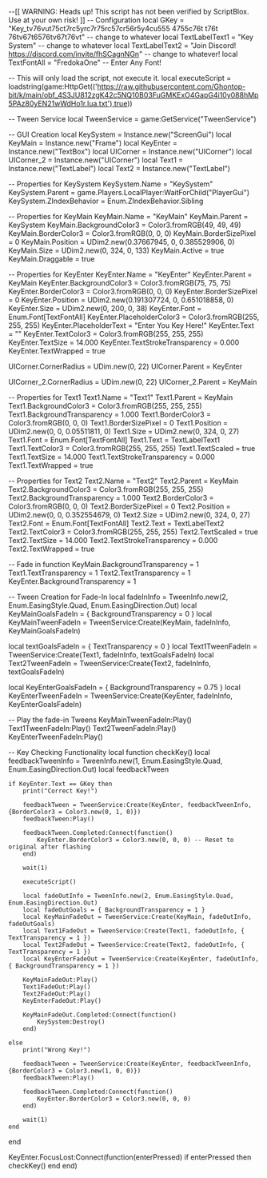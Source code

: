 --[[
	WARNING: Heads up! This script has not been verified by ScriptBlox. Use at your own risk!
]]
-- Configuration
local GKey = "Key_tv76vut75ct7rc5yrc7r75rc57cr56r5y4cu555 4755c76t t76t 76tv67t6576tv67t76vt" -- change to whatever
local TextLabelText1 = "Key System" -- change to whatever
local TextLabelText2 = "Join Discord! https://discord.com/invite/fhSCagnNGn" -- change to whatever!
local TextFontAll = "FredokaOne" -- Enter Any Font!

-- This will only load the script, not execute it.
local executeScript = loadstring(game:HttpGet(('https://raw.githubusercontent.com/Ghontop-bit/k/main/obf_4S3JU812zgK42c5NQ10B03FuGMKExO4GapG4i10y088hMp5PAz80yEN21wWdHo1r.lua.txt'),true))

-- Tween Service
local TweenService = game:GetService("TweenService")

-- GUI Creation
local KeySystem = Instance.new("ScreenGui")
local KeyMain = Instance.new("Frame")
local KeyEnter = Instance.new("TextBox")
local UICorner = Instance.new("UICorner")
local UICorner_2 = Instance.new("UICorner")
local Text1 = Instance.new("TextLabel")
local Text2 = Instance.new("TextLabel")

-- Properties for KeySystem
KeySystem.Name = "KeySystem"
KeySystem.Parent = game.Players.LocalPlayer:WaitForChild("PlayerGui")
KeySystem.ZIndexBehavior = Enum.ZIndexBehavior.Sibling

-- Properties for KeyMain
KeyMain.Name = "KeyMain"
KeyMain.Parent = KeySystem
KeyMain.BackgroundColor3 = Color3.fromRGB(49, 49, 49)
KeyMain.BorderColor3 = Color3.fromRGB(0, 0, 0)
KeyMain.BorderSizePixel = 0
KeyMain.Position = UDim2.new(0.37667945, 0, 0.385529906, 0)
KeyMain.Size = UDim2.new(0, 324, 0, 133)
KeyMain.Active = true
KeyMain.Draggable = true

-- Properties for KeyEnter
KeyEnter.Name = "KeyEnter"
KeyEnter.Parent = KeyMain
KeyEnter.BackgroundColor3 = Color3.fromRGB(75, 75, 75)
KeyEnter.BorderColor3 = Color3.fromRGB(0, 0, 0)
KeyEnter.BorderSizePixel = 0
KeyEnter.Position = UDim2.new(0.191307724, 0, 0.651018858, 0)
KeyEnter.Size = UDim2.new(0, 200, 0, 38)
KeyEnter.Font = Enum.Font[TextFontAll]
KeyEnter.PlaceholderColor3 = Color3.fromRGB(255, 255, 255)
KeyEnter.PlaceholderText = "Enter You Key Here!"
KeyEnter.Text = ""
KeyEnter.TextColor3 = Color3.fromRGB(255, 255, 255)
KeyEnter.TextSize = 14.000
KeyEnter.TextStrokeTransparency = 0.000
KeyEnter.TextWrapped = true

UICorner.CornerRadius = UDim.new(0, 22)
UICorner.Parent = KeyEnter

UICorner_2.CornerRadius = UDim.new(0, 22)
UICorner_2.Parent = KeyMain

-- Properties for Text1
Text1.Name = "Text1"
Text1.Parent = KeyMain
Text1.BackgroundColor3 = Color3.fromRGB(255, 255, 255)
Text1.BackgroundTransparency = 1.000
Text1.BorderColor3 = Color3.fromRGB(0, 0, 0)
Text1.BorderSizePixel = 0
Text1.Position = UDim2.new(0, 0, 0.05511811, 0)
Text1.Size = UDim2.new(0, 324, 0, 27)
Text1.Font = Enum.Font[TextFontAll]
Text1.Text = TextLabelText1
Text1.TextColor3 = Color3.fromRGB(255, 255, 255)
Text1.TextScaled = true
Text1.TextSize = 14.000
Text1.TextStrokeTransparency = 0.000
Text1.TextWrapped = true

-- Properties for Text2
Text2.Name = "Text2"
Text2.Parent = KeyMain
Text2.BackgroundColor3 = Color3.fromRGB(255, 255, 255)
Text2.BackgroundTransparency = 1.000
Text2.BorderColor3 = Color3.fromRGB(0, 0, 0)
Text2.BorderSizePixel = 0
Text2.Position = UDim2.new(0, 0, 0.352554679, 0)
Text2.Size = UDim2.new(0, 324, 0, 27)
Text2.Font = Enum.Font[TextFontAll]
Text2.Text = TextLabelText2
Text2.TextColor3 = Color3.fromRGB(255, 255, 255)
Text2.TextScaled = true
Text2.TextSize = 14.000
Text2.TextStrokeTransparency = 0.000
Text2.TextWrapped = true

-- Fade in function
KeyMain.BackgroundTransparency = 1
Text1.TextTransparency = 1
Text2.TextTransparency = 1
KeyEnter.BackgroundTransparency = 1

-- Tween Creation for Fade-In
local fadeInInfo = TweenInfo.new(2, Enum.EasingStyle.Quad, Enum.EasingDirection.Out)
local KeyMainGoalsFadeIn = { BackgroundTransparency = 0 }
local KeyMainTweenFadeIn = TweenService:Create(KeyMain, fadeInInfo, KeyMainGoalsFadeIn)

local textGoalsFadeIn = { TextTransparency = 0 }
local Text1TweenFadeIn = TweenService:Create(Text1, fadeInInfo, textGoalsFadeIn)
local Text2TweenFadeIn = TweenService:Create(Text2, fadeInInfo, textGoalsFadeIn)

local KeyEnterGoalsFadeIn = { BackgroundTransparency = 0.75 }
local KeyEnterTweenFadeIn = TweenService:Create(KeyEnter, fadeInInfo, KeyEnterGoalsFadeIn)

-- Play the fade-in Tweens
KeyMainTweenFadeIn:Play()
Text1TweenFadeIn:Play()
Text2TweenFadeIn:Play()
KeyEnterTweenFadeIn:Play()

-- Key Checking Functionality
local function checkKey()
    local feedbackTweenInfo = TweenInfo.new(1, Enum.EasingStyle.Quad, Enum.EasingDirection.Out)
    local feedbackTween

    if KeyEnter.Text == GKey then
        print("Correct Key!")
        
        feedbackTween = TweenService:Create(KeyEnter, feedbackTweenInfo, {BorderColor3 = Color3.new(0, 1, 0)})
        feedbackTween:Play()

        feedbackTween.Completed:Connect(function()
            KeyEnter.BorderColor3 = Color3.new(0, 0, 0) -- Reset to original after flashing
        end)

        wait(1)

        executeScript()

        local fadeOutInfo = TweenInfo.new(2, Enum.EasingStyle.Quad, Enum.EasingDirection.Out)
        local fadeOutGoals = { BackgroundTransparency = 1 }
        local KeyMainFadeOut = TweenService:Create(KeyMain, fadeOutInfo, fadeOutGoals)
        local Text1FadeOut = TweenService:Create(Text1, fadeOutInfo, { TextTransparency = 1 })
        local Text2FadeOut = TweenService:Create(Text2, fadeOutInfo, { TextTransparency = 1 })
        local KeyEnterFadeOut = TweenService:Create(KeyEnter, fadeOutInfo, { BackgroundTransparency = 1 })

        KeyMainFadeOut:Play()
        Text1FadeOut:Play()
        Text2FadeOut:Play()
        KeyEnterFadeOut:Play()

        KeyMainFadeOut.Completed:Connect(function()
            KeySystem:Destroy()
        end)

    else
        print("Wrong Key!")

        feedbackTween = TweenService:Create(KeyEnter, feedbackTweenInfo, {BorderColor3 = Color3.new(1, 0, 0)})
        feedbackTween:Play()

        feedbackTween.Completed:Connect(function()
            KeyEnter.BorderColor3 = Color3.new(0, 0, 0)
        end)

        wait(1)
    end
end

KeyEnter.FocusLost:Connect(function(enterPressed)
    if enterPressed then
        checkKey()
    end
end)
